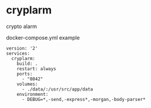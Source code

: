 # cryplarm

crypto alarm

docker-compose.yml example
```
version: '2'
services:
  cryplarm:
    build: .
    restart: always
    ports:
      - "8042"
    volumes:
      - ./data/:/usr/src/app/data
    environment:
      - DEBUG=*,-send,-express*,-morgan,-body-parser*
